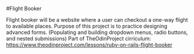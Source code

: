 #Flight Booker

Flight booker will be a website where a user can checkout a one-way flight to available places. Purpose of this project is to practice designing advanced forms. (Populating and building dropdown menus, radio buttons, and nested submissions) Part of TheOdinProject cirriculum: https://www.theodinproject.com/lessons/ruby-on-rails-flight-booker 
